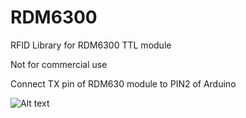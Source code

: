 # RDM6300
RFID Library for RDM6300 TTL module

Not for commercial use

Connect TX pin of RDM630 module to PIN2 of Arduino

![Alt text](/rdm6300_decoder_wiring.png?raw=true "Wiring Diagram")

